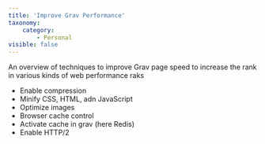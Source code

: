 ```yaml
---
title: 'Improve Grav Performance'
taxonomy:
    category:
        - Personal
visible: false
---
```


An overview of techniques to improve Grav page speed to increase the rank in various kinds of web performance raks

- Enable compression
- Minify CSS, HTML, adn JavaScript
- Optimize images
- Browser cache control
- Activate cache in grav (here Redis)
- Enable HTTP/2
